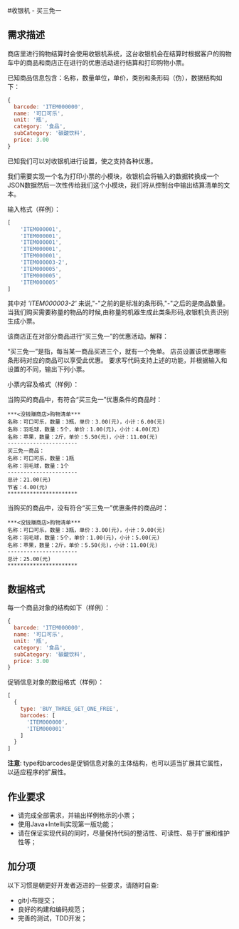#收银机 - 买三免一

## 需求描述

商店里进行购物结算时会使用收银机系统，这台收银机会在结算时根据客户的购物车中的商品和商店正在进行的优惠活动进行结算和打印购物小票。

已知商品信息包含：名称，数量单位，单价，类别和条形码（伪），数据结构如下：

```javascript
{
  barcode: 'ITEM000000',
  name: '可口可乐',
  unit: '瓶',
  category: '食品',
  subCategory: '碳酸饮料',
  price: 3.00
}
```

已知我们可以对收银机进行设置，使之支持各种优惠。

我们需要实现一个名为打印小票的小模块，收银机会将输入的数据转换成一个JSON数据然后一次性传给我们这个小模块，我们将从控制台中输出结算清单的文本。

输入格式（样例）：

```javascript
[
    'ITEM000001',
    'ITEM000001',
    'ITEM000001',
    'ITEM000001',
    'ITEM000001',
    'ITEM000003-2',
    'ITEM000005',
    'ITEM000005',
    'ITEM000005'
]
```

其中对 *'ITEM000003-2'* 来说,"-"之前的是标准的条形码,"-"之后的是商品数量。
当我们购买需要称量的物品的时候,由称量的机器生成此类条形码,收银机负责识别生成小票。

该商店正在对部分商品进行“买三免一”的优惠活动。解释：

“买三免一”是指，每当某一商品买进三个，就有一个免单。
店员设置该优惠哪些条形码对应的商品可以享受此优惠。
要求写代码支持上述的功能，并根据输入和设置的不同，输出下列小票。

小票内容及格式（样例）：

当购买的商品中，有符合“买三免一”优惠条件的商品时：

```
***<没钱赚商店>购物清单***
名称：可口可乐，数量：3瓶，单价：3.00(元)，小计：6.00(元)
名称：羽毛球，数量：5个，单价：1.00(元)，小计：4.00(元)
名称：苹果，数量：2斤，单价：5.50(元)，小计：11.00(元)
----------------------
买三免一商品：
名称：可口可乐，数量：1瓶
名称：羽毛球，数量：1个
----------------------
总计：21.00(元)
节省：4.00(元)
**********************
```

当购买的商品中，没有符合“买三免一”优惠条件的商品时：

```
***<没钱赚商店>购物清单***
名称：可口可乐，数量：3瓶，单价：3.00(元)，小计：9.00(元)
名称：羽毛球，数量：5个，单价：1.00(元)，小计：5.00(元)
名称：苹果，数量：2斤，单价：5.50(元)，小计：11.00(元)
----------------------
总计：25.00(元)
**********************
```

## 数据格式

每一个商品对象的结构如下（样例）：

```javascript
{
  barcode: 'ITEM000000',
  name: '可口可乐',
  unit: '瓶',
  category: '食品',
  subCategory: '碳酸饮料',
  price: 3.00
}
```

促销信息对象的数组格式（样例）：

```javascript
[
  {
    type: 'BUY_THREE_GET_ONE_FREE',
    barcodes: [
      'ITEM000000',
      'ITEM000001'
    ]
  }
]
```

**注意**: type和barcodes是促销信息对象的主体结构，也可以适当扩展其它属性，以适应程序的扩展性。

## 作业要求

* 请完成全部需求，并输出样例格示的小票；
* 使用Java+Intellij实现第一版功能；
* 请在保证实现代码的同时，尽量保持代码的整洁性、可读性、易于扩展和维护性等；

## 加分项

以下习惯是朝更好开发者迈进的一些要求，请随时自查:

* git小布提交；
* 良好的构建和编码规范；
* 完善的测试，TDD开发；